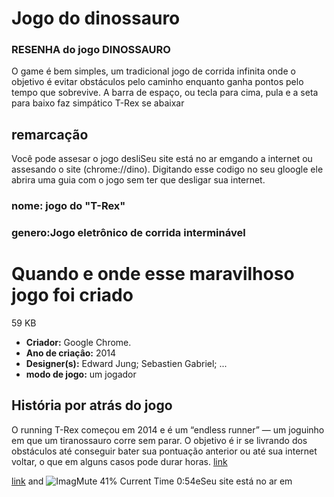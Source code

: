 # Jogo do dinossauro #                                                                                                                                                                          
### RESENHA do jogo DINOSSAURO
O game é bem simples, um tradicional jogo de corrida infinita onde o objetivo é evitar obstáculos pelo caminho enquanto ganha pontos pelo tempo que sobrevive. A barra de espaço, ou tecla para cima, pula e a seta para baixo faz simpático T-Rex se abaixar 

## 

##   remarcação 

Você pode assesar o jogo desliSeu site está no ar emgando a internet ou assesando o site (chrome://dino).
Digitando esse codigo no seu gloogle ele abrira uma guia com o jogo sem ter que desligar sua internet.





### nome: jogo do "T-Rex"
### genero:Jogo eletrônico de corrida interminável
# Quando e onde esse maravilhoso jogo foi criado
59 KB
- **Criador:** Google Chrome.
- **Ano de criaçâo:** 2014 
- **Designer(s):** Edward Jung; Sebastien Gabriel; ...
- **modo de jogo:** um jogador    
## História por atrás do jogo 

O running T-Rex começou em 2014 e é um “endless runner” — um joguinho em que um tiranossauro corre sem parar. O objetivo é ir se livrando dos obstáculos até conseguir bater sua pontuação anterior ou até sua internet voltar, o que em alguns casos pode durar horas.
[link](https://i0.wp.com/gizmodo.uol.com.br/wp-content/blogs.dir/8/files/2018/09/dino-chrome.gif?resize=480%2C152&ssl=1)


[link](https://s2.glbimg.com/LF5DAbEFQPLYV82fqwgeA2HDoJU=/0x0:695x390/984x0/smart/filters:strip_icc()/i.s3.glbimg.com/v1/AUTH_08fbf48bc0524877943fe86e43087e7a/internal_photos/bs/2019/j/B/fEjkqCTlA0BMFLzSq8Bg/como-jogar-jogo-dinossauro-google-online-tutorial.jpg) and ![ImagMute
41%
Current Time 0:54e](src)Seu site está no ar em
```

